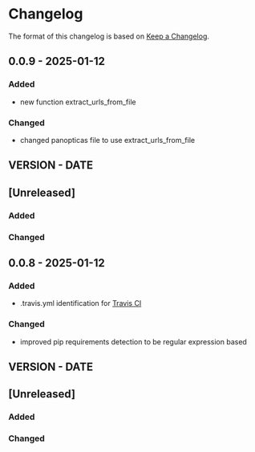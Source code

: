 # Changelog

The format of this changelog is based on [Keep a Changelog](https://keepachangelog.com/en/1.1.0/).

## 0.0.9 - 2025-01-12

### Added
  - new function extract_urls_from_file

### Changed
  - changed panopticas file to use extract_urls_from_file

## VERSION - DATE
## [Unreleased]

### Added

### Changed

## 0.0.8 - 2025-01-12

### Added
  - .travis.yml identification for [Travis CI](https://www.travis-ci.com/)

### Changed
  - improved pip requirements detection to be regular expression based


## VERSION - DATE
## [Unreleased]

### Added

### Changed
